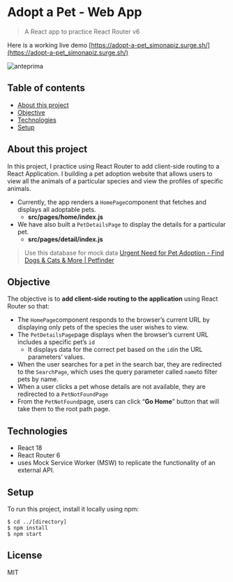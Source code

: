 # Adopt a Pet - Web App
> A React app to practice React Router v6

Here is a working live demo [https://adopt-a-pet_simonapiz.surge.sh/](https://adopt-a-pet_simonapiz.surge.sh/)

![anteprima](https://user-images.githubusercontent.com/91121660/235917882-0f645705-805f-4dcb-a405-490e2e9e5c0e.png)

## Table of contents
* [About this project](#about-this-project)
* [Objective](#objective)
* [Technologies](#technologies)
* [Setup](#setup)

## About this project

In this project, I practice using React Router to add client-side routing to a React Application. 
I building a pet adoption website that allows users to view all the animals of a particular species and view the profiles of specific animals.

- Currently, the app renders a `HomePage`component that fetches and displays all adoptable pets.
    - **src/pages/home/index.js**
- We have also built a `PetDetailsPage` to display the details for a particular pet.
    - **src/pages/detail/index.js**

> Use this database for mock data [Urgent Need for Pet Adoption - Find Dogs & Cats & More | Petfinder](https://www.petfinder.com/)

## Objective

The objective is to **add client-side routing to the application** using React Router so that:

- The `HomePage`component responds to the browser’s current URL by displaying only pets of the species the user wishes to view.
- The `PetDetailsPage`page displays when the browser’s current URL includes a specific pet’s `id`
    - It displays data for the correct pet based on the `id`in the URL parameters’ values.
- When the user searches for a pet in the search bar, they are redirected to the `SearchPage`, which uses the query parameter called `name`to filter pets by name.
- When a user clicks a pet whose details are not available, they are redirected to a `PetNotFoundPage`
- From the `PetNotFound`page, users can click “**Go Home**” button that will take them to the root path page.


## Technologies
- React 18
- React Router 6
- uses Mock Service Worker (MSW) to replicate the functionality of an external API.

## Setup
To run this project, install it locally using npm:

```
$ cd ../[directory]
$ npm install
$ npm start
```

## License
MIT
